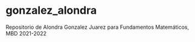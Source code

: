 # gonzalez_alondra
 Repositorio de Alondra Gonzalez Juarez para Fundamentos Matemáticos, MBD 2021-2022
